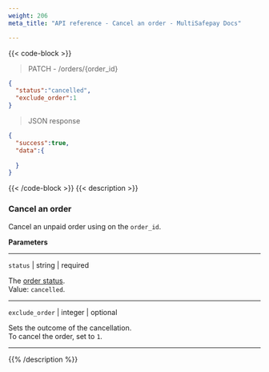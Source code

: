```yaml
---
weight: 206
meta_title: "API reference - Cancel an order - MultiSafepay Docs"

---
```

{{< code-block >}}
> PATCH - /orders/{order_id}  

```json
{
  "status":"cancelled",
  "exclude_order":1
}
```

> JSON response

```json
{
  "success":true,
  "data":{
    
  }
}
```
{{< /code-block >}}
{{< description >}}
### Cancel an order 

Cancel an unpaid order using on the `order_id`.

**Parameters**

----------------
`status` | string | required

The [order status](/payments/multisafepay-statuses/).  
Value: `cancelled`.

----------------
`exclude_order` | integer | optional

Sets the outcome of the cancellation.  
To cancel the order, set to `1`.  

----------------
{{% /description %}}